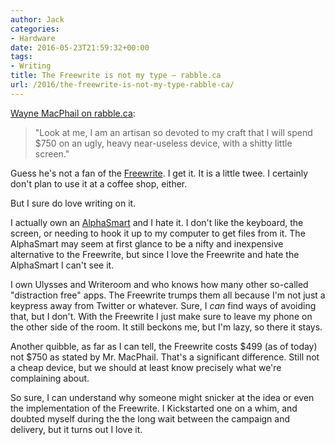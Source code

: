 ```yaml
---
author: Jack
categories:
- Hardware
date: 2016-05-23T21:59:32+00:00
tags:
- Writing
title: The Freewrite is not my type – rabble.ca
url: /2016/the-freewrite-is-not-my-type-rabble-ca/
---
```


[Wayne MacPhail on rabble.ca][1]:

> "Look at me, I am an artisan so devoted to my craft that I will spend $750 on an ugly, heavy near-useless device, with a shitty little screen."

Guess he's not a fan of the [Freewrite][2]. I get it. It is a little twee. I certainly don't plan to use it at a coffee shop, either.

But I sure do love writing on it.

I actually own an [AlphaSmart][3] and I hate it. I don't like the keyboard, the screen, or needing to hook it up to my computer to get files from it. The AlphaSmart may seem at first glance to be a nifty and inexpensive alternative to the Freewrite, but since I love the Freewrite and hate the AlphaSmart I can't see it.

I own Ulysses and Writeroom and who knows how many other so-called "distraction free" apps. The Freewrite trumps them all because I'm not just a keypress away from Twitter or whatever. Sure, I _can_ find ways of avoiding that, but I don't. With the Freewrite I just make sure to leave my phone on the other side of the room. It still beckons me, but I'm lazy, so there it stays.

Another quibble, as far as I can tell, the Freewrite costs $499 (as of today) not $750 as stated by Mr. MacPhail. That's a significant difference. Still not a cheap device, but we should at least know precisely what we're complaining about.

So sure, I can understand why someone might snicker at the idea or even the implementation of the Freewrite. I Kickstarted one on a whim, and doubted myself during the the long wait between the campaign and delivery, but it turns out I love it.

 [1]: http://rabble.ca/columnists/2016/05/freewrite-not-my-type
 [2]: https://getfreewrite.com
 [3]: https://en.m.wikipedia.org/wiki/AlphaSmart